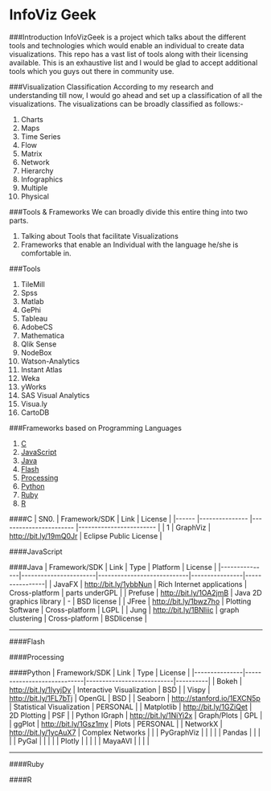 InfoViz Geek 
==========

###Introduction
InfoVizGeek is a project which talks about the different tools and technologies which would enable an individual to create data visualizations. This repo has a vast list of tools along with their licensing available. This is an exhaustive list and I would be glad to accept additional tools which you guys out there in community use.

###Visualization Classification
According to my research and understanding till now, I would go ahead and set up a classification of all the visualizations. The visualizations can be broadly classified  as follows:-

 1. Charts
 2. Maps
 3. Time Series
 4. Flow
 5. Matrix
 6. Network
 7. Hierarchy
 8. Infographics
 9. Multiple
 10. Physical

###Tools & Frameworks
We can broadly divide this entire thing into two parts. 

 1. Talking about Tools that facilitate Visualizations
 2. Frameworks that enable an Individual with the language he/she is comfortable in. 

###Tools
 1. TileMill
 2. Spss
 3. Matlab
 4. GePhi
 5. Tableau
 6. AdobeCS
 7. Mathematica
 8. Qlik Sense
 9. NodeBox
 10. Watson-Analytics
 11. Instant Atlas
 12. Weka
 13. yWorks
 14. SAS Visual Analytics
 15. Visua.ly
 16. CartoDB

###Frameworks based on Programming Languages
 1. [C](https://github.com/shivkumarganesh/InfoVizGeek/wiki/C)
 2. [JavaScript](https://github.com/shivkumarganesh/InfoVizGeek/wiki/JavaScript)
 3. [Java](https://github.com/shivkumarganesh/InfoVizGeek/wiki/Java)
 4. [Flash](https://github.com/shivkumarganesh/InfoVizGeek/wiki/Flash)
 5. [Processing](https://github.com/shivkumarganesh/InfoVizGeek/wiki/Processing)
 6. [Python](https://github.com/shivkumarganesh/InfoVizGeek/wiki/Python)
 7. [Ruby](https://github.com/shivkumarganesh/InfoVizGeek/wiki/Ruby)
 8. [R](https://github.com/shivkumarganesh/InfoVizGeek/wiki/R)
 
####C
| SN0. 	| Framework/SDK 	| Link                  	| License                	|
|------	|---------------	|-----------------------	|------------------------	|
| 1    	| GraphViz      	| http://bit.ly/19mQ0Jr 	| Eclipse Public License 	|

####JavaScript

####Java
| Framework/SDK | Link | Type | Platform | License |
|---------------|-----------------------|----------------------------|----------------|----------------|
| JavaFX | http://bit.ly/1ybbNun | Rich Internet applications | Cross-platform | parts underGPL |
| Prefuse | http://bit.ly/1OA2jmB | Java 2D graphics library | - | BSD license |
| JFree | http://bit.ly/1bwz7ho | Plotting Software | Cross-platform | LGPL |
| Jung | http://bit.ly/1BNIiic | graph clustering | Cross-platform | BSDlicense |
__________________________________________________________________________________________________________

####Flash

####Processing


####Python
| Framework/SDK | Link | Type | License |
|---------------|----------------------------|---------------------------|----------|
| Bokeh | http://bit.ly/1IyyjDy | Interactive Visualization | BSD |
| Vispy | http://bit.ly/1FL7bTj | OpenGL | BSD |
| Seaborn | http://stanford.io/1EXCN5p | Statistical Visualization | PERSONAL |
| Matplotlib | http://bit.ly/1GZiQet | 2D Plotting | PSF |
| Python IGraph | http://bit.ly/1NiYi2x | Graph/Plots | GPL |
| ggPlot | http://bit.ly/1Gsz1my | Plots | PERSONAL |
| NetworkX | http://bit.ly/1ycAuX7 | Complex Networks |  |
| PyGraphViz |  |  |  |
| Pandas |  |  |  |
| PyGal |  |  |  |
| Plotly |  |  |  |
| MayaAVI |  |  |  |
_________________________________________________________________________________________________________________

####Ruby

####R
